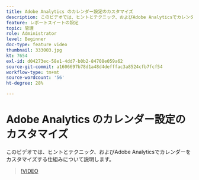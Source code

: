 ```yaml
---
title: Adobe Analytics のカレンダー設定のカスタマイズ
description: このビデオでは、ヒントとテクニック、およびAdobe Analyticsでカレンダーをカスタマイズする仕組みについて説明します。
feature: レポートスイートの設定
topic: 管理
role: Administrator
level: Beginner
doc-type: feature video
thumbnail: 333003.jpg
kt: 7654
exl-id: d04273ec-58e1-4dd7-b0b2-84708e059a62
source-git-commit: a1606697b78d1a48d4defffac3a8524cfb7fcf54
workflow-type: tm+mt
source-wordcount: '56'
ht-degree: 28%

---
```


# Adobe Analytics のカレンダー設定のカスタマイズ

このビデオでは、ヒントとテクニック、およびAdobe Analyticsでカレンダーをカスタマイズする仕組みについて説明します。

>[!VIDEO](https://video.tv.adobe.com/v/333003/?quality=12&learn=on)
